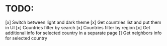 # TODO:
[x] Switch between light and dark theme
[x] Get countries list and put them in UI
[x] Countries filter by search
[x] Countries filter by region
[x] Get additional info for selected country in a separate page
[] Get neighbors info for selected country
